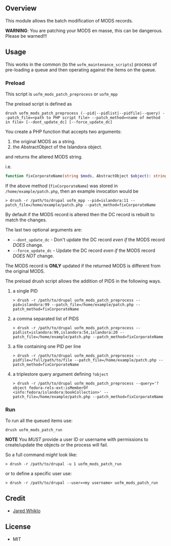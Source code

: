 ## Overview

This module allows the batch modification of MODS records.

**WARNING**: You are patching your MODS en masse, this can be dangerous. Please be warned!!!

## Usage

This works in the common (to the `uofm_maintenance_scripts`) process of pre-loading a queue
and then operating against the items on the queue.

### Preload

This script is `uofm_mods_patch_preprocess` or `uofm_mpp`

The preload script is defined as
```shell
drush uofm_mods_patch_preprocess (--pid|--pidlist|--pidfile|--query) --patch_file=<path to PHP script file> --patch_method=<name of method in file> [--dont_update_dc] [--force_update_dc]
```

You create a PHP function that accepts two arguments:
1. the original MODS as a string.
2. the AbstractObject of the Islandora object.

and returns the altered MODS string.

i.e. 
```php
function fixCorporateName(string $mods, AbstractObject $object): string {
```

If the above method (`fixCorporateName`) was stored in `/home/example/patch.php`, then an example invocation would be
```shell
> drush -r /path/to/drupal uofm_mpp --pid=islandora:11 --patch_file=/home/example/patch.php --patch_method=fixCorporateName
```

By default if the MODS record is altered then the DC record is rebuilt to match the changes.

The last two optional arguments are:
* `--dont_update_dc` - Don't update the DC record _even if_ the MODS record _DOES_ change. 
* `--force_update_dc` - Update the DC record _even if_ the MODS record _DOES NOT_ change.

The MODS record is **ONLY** updated if the returned MODS is different from the original MODS.

The preload drush script allows the addition of PIDS in the following ways.

1. a single PID
    ```shell
    > drush -r /path/to/drupal uofm_mods_patch_preprocess --pid=islandora:99 --patch_file=/home/example/patch.php --patch_method=fixCorporateName
    ```
2. a comma separated list of PIDS
    ```shell
    > drush -r /path/to/drupal uofm_mods_patch_preprocess --pidlist=islandora:99,islandora:54,islandora:20 --patch_file=/home/example/patch.php --patch_method=fixCorporateName
    ```
3. a file containing one PID per line
    ```shell
    > drush -r /path/to/drupal uofm_mods_patch_preprocess --pidfile=/full/path/to/file --patch_file=/home/example/patch.php --patch_method=fixCorporateName
    ```
4. a triplestore query argument defining `?object`
    ```shell
    > drush -r /path/to/drupal uofm_mods_patch_preprocess --query='?object fedora-rels-ext:isMemberOf <info:fedora/islandora:bookCollection>' --patch_file=/home/example/patch.php --patch_method=fixCorporateName
    ```

### Run

To run all the queued items use:
```shell
drush uofm_mods_patch_run
```

**NOTE** You _MUST_ provide a user ID or username with permissions to create/update the objects or the process will fail.

So a full command _might_ look like:
```shell
> drush -r /path/to/drupal -u 1 uofm_mods_patch_run 
```
or to define a specific user use:
```shell
> drush -r /path/to/drupal --user=<my username> uofm_mods_patch_run
```

## Credit

* [Jared Whiklo](https://github.com/whikloj)

## License

* MIT